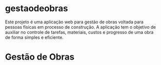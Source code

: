 # gestaodeobras
Este projeto é uma aplicação web para gestão de obras voltada para pessoas físicas em processo de construção. A aplicação tem o objetivo de auxiliar no controle de tarefas, materiais, custos e progresso de uma obra de forma simples e eficiente.
# Gestão de Obras

